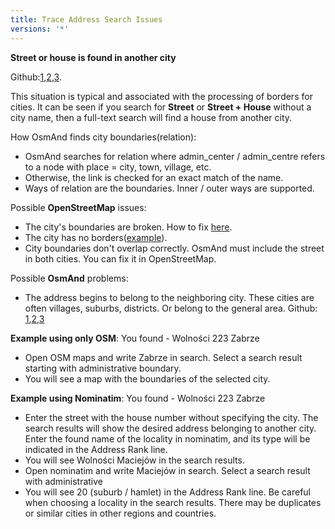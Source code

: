 ```yaml
---
title: Trace Address Search Issues
versions: '*'
---
```


**Street or house is found in another city**

Github:[1](https://github.com/osmandapp/OsmAnd/issues/10679),[2](https://github.com/osmandapp/OsmAnd/issues/10677),[3](https://github.com/osmandapp/OsmAnd/issues/10699).

This situation is typical and associated with the processing of borders for cities. It can be seen if you search for **Street** or **Street + House** without a city name, then a full-text search will find a house from another city.

How OsmAnd finds city boundaries(relation):
- OsmAnd searches for relation where admin_center / admin_centre refers to a node with place = city, town, village, etc.
- Otherwise, the link is checked for an exact match of the name. 
- Ways of relation are the boundaries. Inner / outer ways are supported.

Possible **OpenStreetMap** issues:
- The city's boundaries are broken. How to fix [here](https://help.openstreetmap.org/questions/1053/how-do-i-fix-inconsistent-boundaries).
- The city has no borders([example](https://github.com/osmandapp/OsmAnd/issues/10699)).
- City boundaries don't overlap correctly. OsmAnd must include the street in both cities. You can fix it in OpenStreetMap.

Possible **OsmAnd** problems:
- The address begins to belong to the neighboring city. These cities are often villages, suburbs, districts. Or belong to the general area. Github: [1](https://github.com/osmandapp/OsmAnd/issues/10559),[2](https://github.com/osmandapp/OsmAnd/issues/10679),[3](https://github.com/osmandapp/OsmAnd/issues/10730)

**Example using only OSM**: You found - Wolności 223 Zabrze
- Open OSM maps and write Zabrze in search. Select a search result starting with administrative boundary. 
- You will see a map with the boundaries of the selected city.

**Example using Nominatim**: You found - Wolności 223 Zabrze
- Enter the street with the house number without specifying the city. The search results will show the desired address belonging to another city. Enter the found name of the locality in nominatim, and its type will be indicated in the Address Rank line.
- You will see Wolności Maciejów in the search results.
- Open nominatim and write Maciejów in search. Select a search result with administrative
- You will see 20 (suburb / hamlet) in the Address Rank line.
Be careful when choosing a locality in the search results. There may be duplicates or similar cities in other regions and countries.